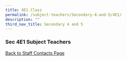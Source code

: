 ```yaml
---
title: 4E1 Class
permalink: /subject-teachers/Secondary-4-and-5/4E1/
description: ""
third_nav_title: Secondary 4 and 5
---
```

### Sec 4E1 Subject Teachers

 
 
[Back to Staff Contacts Page](https://staging.d1w3gt6qa53vq2.amplifyapp.com/about-us/school-staff-contacts/)